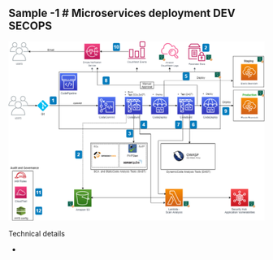 Sample -1 # Microservices deployment DEV SECOPS
----------------

![](image1.png)

Technical details 

- 